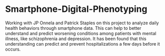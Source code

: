 # Smartphone-Digital-Phenotyping
Working with JP Onnela and Patrick Staples on this project to analyze daily health behaviors through smartphone data. This can help to better understand and predict worsening conditions among patients with mental illness, like schizophrenia and depression. It has been found that this understanding can predict and prevent hospitalizations a few days before it occurs.
